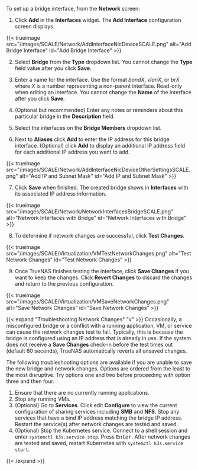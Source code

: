 &NewLine;

To set up a bridge interface, from the **Network** screen:

1. Click **Add** in the **Interfaces** widget.
The **Add Interface** configuration screen displays.

{{< trueimage src="/images/SCALE/Network/AddInterfaceNicDeviceSCALE.png" alt="Add Bridge Interface" id="Add Bridge Interface" >}}

2. Select **Bridge** from the **Type** dropdown list.
You cannot change the **Type** field value after you click **Save**.

3. Enter a name for the interface.
Use the format *bondX*, *vlanX*, or *brX* where *X* is a number representing a non-parent interface.
Read-only when editing an interface.
You cannot change the **Name** of the interface after you click **Save**.

4. (Optional but recommended) Enter any notes or reminders about this particular bridge in the **Description** field.

5. Select the interfaces on the **Bridge Members** dropdown list.

6. Next to **Aliases** click **Add** to enter the IP address for this bridge interface.
(Optional) click **Add** to display an additional IP address field for each additional IP address you want to add.

{{< trueimage src="/images/SCALE/Network/AddInterfaceNicDeviceOtherSettingsSCALE.png" alt="Add IP and Subnet Mask" id="Add IP and Subnet Mask" >}}

7. Click **Save** when finished.
The created bridge shows in **Interfaces** with its associated IP address information.

{{< trueimage src="/images/SCALE/Network/NetworkInterfacesBridgeSCALE.png" alt="Network Interfaces with Bridge" id="Network Interfaces with Bridge" >}}

8. To determine if network changes are successful, click **Test Changes**.

{{< trueimage src="/images/SCALE/Virtualization/VMTestNetworkChanges.png" alt="Test Network Changes" id="Test Network Changes" >}}

9. Once TrueNAS finishes testing the interface, click **Save Changes** if you want to keep the changes. Click **Revert Changes** to discard the changes and return to the previous configuration.

{{< trueimage src="/images/SCALE/Virtualization/VMSaveNetworkChanges.png" alt="Save Network Changes" id="Save Network Changes" >}}

{{< expand "Troubleshooting Network Changes" "v" >}}
Occasionally, a misconfigured bridge or a conflict with a running application, VM, or service can cause the network changes test to fail.
Typically, this is because the bridge is configured using an IP address that is already in use.
If the system does not receive a **Save Changes** check-in before the test times out (default 60 seconds), TrueNAS automatically reverts all unsaved changes.

The following troubleshooting options are available if you are unable to save the new bridge and network changes.
Options are ordered from the least to the most disruptive.
Try options one and two before proceeding with option three and then four.

  1. Ensure that there are no currently running applications.
  2. Stop any running VMs.
  3. (Optional) Go to **Services**.
  Click <span class="material-icons">edit</span> **Configure** to view the current configuration of sharing services including **SMB** and **NFS**.
  Stop any services that have a bind IP address matching the bridge IP address.
  Restart the service(s) after network changes are tested and saved.
  4. (Optional) Stop the Kubernetes service.
  Connect to a shell session and enter `systemctl k3s.service stop`.
  Press <kbd>Enter</kbd>.
  After network changes are tested and saved, restart Kubernetes with `systemctl k3s.service start`.

{{< /expand >}}
